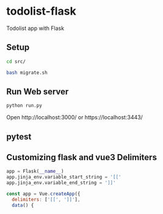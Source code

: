 # todolist-flask
Todolist app with Flask

## Setup

```bash
cd src/
```

```bash
bash migrate.sh
```

## Run Web server

```bash
python run.py
```

Open http://localhost:3000/ or https://localhost:3443/

## pytest

## Customizing flask and vue3 Delimiters

```python
app = Flask(__name__)
app.jinja_env.variable_start_string = '[['
app.jinja_env.variable_end_string = ']]'
```

```javascript
const app = Vue.createApp({
  delimiters: ['[[', ']]'],
  data() {
```
